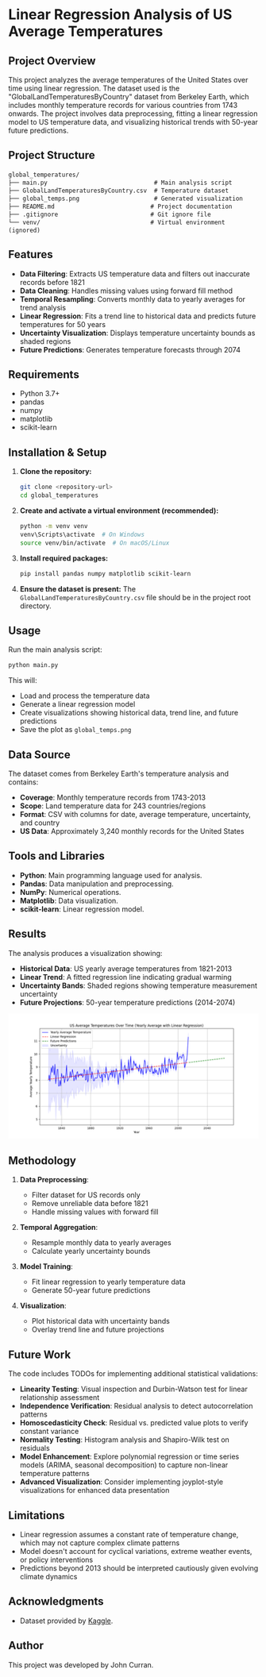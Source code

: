 # Linear Regression Analysis of US Average Temperatures

## Project Overview
This project analyzes the average temperatures of the United States over time using linear regression. The dataset used is the "GlobalLandTemperaturesByCountry" dataset from Berkeley Earth, which includes monthly temperature records for various countries from 1743 onwards. The project involves data preprocessing, fitting a linear regression model to US temperature data, and visualizing historical trends with 50-year future predictions.

## Project Structure
```
global_temperatures/
├── main.py                              # Main analysis script
├── GlobalLandTemperaturesByCountry.csv  # Temperature dataset
├── global_temps.png                     # Generated visualization
├── README.md                           # Project documentation
├── .gitignore                          # Git ignore file
└── venv/                               # Virtual environment (ignored)
```

## Features
- **Data Filtering**: Extracts US temperature data and filters out inaccurate records before 1821
- **Data Cleaning**: Handles missing values using forward fill method
- **Temporal Resampling**: Converts monthly data to yearly averages for trend analysis
- **Linear Regression**: Fits a trend line to historical data and predicts future temperatures for 50 years
- **Uncertainty Visualization**: Displays temperature uncertainty bounds as shaded regions
- **Future Predictions**: Generates temperature forecasts through 2074

## Requirements
- Python 3.7+
- pandas
- numpy  
- matplotlib
- scikit-learn

## Installation & Setup

1. **Clone the repository:**
   ```bash
   git clone <repository-url>
   cd global_temperatures
   ```

2. **Create and activate a virtual environment (recommended):**
   ```bash
   python -m venv venv
   venv\Scripts\activate  # On Windows
   source venv/bin/activate  # On macOS/Linux
   ```

3. **Install required packages:**
   ```bash
   pip install pandas numpy matplotlib scikit-learn
   ```

4. **Ensure the dataset is present:**
   The `GlobalLandTemperaturesByCountry.csv` file should be in the project root directory.

## Usage

Run the main analysis script:
```bash
python main.py
```

This will:
- Load and process the temperature data
- Generate a linear regression model
- Create visualizations showing historical data, trend line, and future predictions
- Save the plot as `global_temps.png`

## Data Source
The dataset comes from Berkeley Earth's temperature analysis and contains:
- **Coverage**: Monthly temperature records from 1743-2013
- **Scope**: Land temperature data for 243 countries/regions
- **Format**: CSV with columns for date, average temperature, uncertainty, and country
- **US Data**: Approximately 3,240 monthly records for the United States

## Tools and Libraries
- **Python**: Main programming language used for analysis.
- **Pandas**: Data manipulation and preprocessing.
- **NumPy**: Numerical operations.
- **Matplotlib**: Data visualization.
- **scikit-learn**: Linear regression model.

## Results
The analysis produces a visualization showing:
- **Historical Data**: US yearly average temperatures from 1821-2013
- **Linear Trend**: A fitted regression line indicating gradual warming
- **Uncertainty Bands**: Shaded regions showing temperature measurement uncertainty
- **Future Projections**: 50-year temperature predictions (2014-2074)

![US Average Temperatures Linear Regression](global_temps.png)

## Methodology
1. **Data Preprocessing**: 
   - Filter dataset for US records only
   - Remove unreliable data before 1821
   - Handle missing values with forward fill
   
2. **Temporal Aggregation**:
   - Resample monthly data to yearly averages
   - Calculate yearly uncertainty bounds
   
3. **Model Training**:
   - Fit linear regression to yearly temperature data
   - Generate 50-year future predictions
   
4. **Visualization**:
   - Plot historical data with uncertainty bands
   - Overlay trend line and future projections

## Future Work
The code includes TODOs for implementing additional statistical validations:

- **Linearity Testing**: Visual inspection and Durbin-Watson test for linear relationship assessment
- **Independence Verification**: Residual analysis to detect autocorrelation patterns  
- **Homoscedasticity Check**: Residual vs. predicted value plots to verify constant variance
- **Normality Testing**: Histogram analysis and Shapiro-Wilk test on residuals
- **Model Enhancement**: Explore polynomial regression or time series models (ARIMA, seasonal decomposition) to capture non-linear temperature patterns
- **Advanced Visualization**: Consider implementing joyplot-style visualizations for enhanced data presentation

## Limitations
- Linear regression assumes a constant rate of temperature change, which may not capture complex climate patterns
- Model doesn't account for cyclical variations, extreme weather events, or policy interventions
- Predictions beyond 2013 should be interpreted cautiously given evolving climate dynamics

## Acknowledgments
- Dataset provided by [Kaggle](https://www.kaggle.com/datasets/berkeleyearth/climate-change-earth-surface-temperature-data).

## Author
This project was developed by John Curran.
